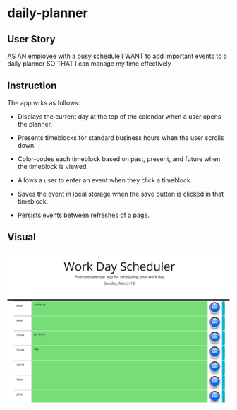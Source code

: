# daily-planner



## User Story
AS AN employee with a busy schedule
I WANT to add important events to a daily planner
SO THAT I can manage my time effectively

## Instruction

The app wrks as follows:
* Displays the current day at the top of the calendar when a user opens the planner.

* Presents timeblocks for standard business hours when the user scrolls down.

* Color-codes each timeblock based on past, present, and future when the timeblock is viewed.

* Allows a user to enter an event when they click a timeblock.

* Saves the event in local storage when the save button is clicked in that timeblock.

* Persists events between refreshes of a page.

## Visual 

![Daily planner](./assets/img/Screenshot-daily-planner.png)